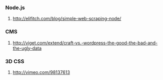 ### Node.js
1. http://elifitch.com/blog/simple-web-scraping-node/

### CMS
1. http://viget.com/extend/craft-vs.-wordpress-the-good-the-bad-and-the-ugly-data

### 3D CSS
1. http://vimeo.com/98137613